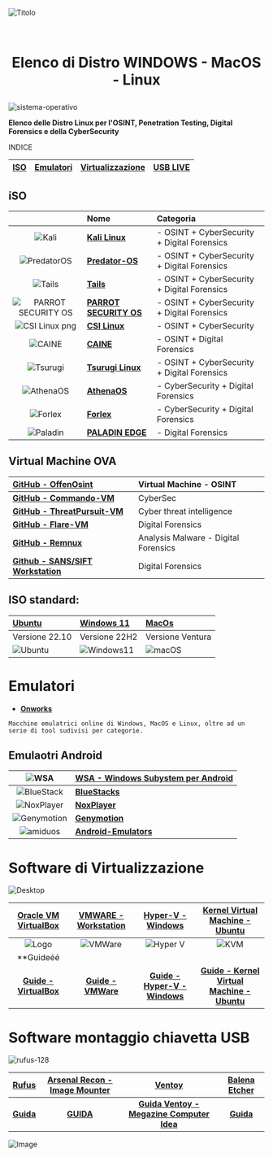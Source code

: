 
![Titolo](https://user-images.githubusercontent.com/98583912/199348596-cfb5765a-47b4-4e3b-b9f7-5ad80927289b.gif)

# <p align="center" size="5"><br><b>Elenco di Distro WINDOWS - MacOS - Linux</b></p>

![sistema-operativo](https://user-images.githubusercontent.com/98583912/191450193-36100a5d-4c2e-4a75-b4b3-5bf1e2e2eac1.jpg)

**Elenco delle Distro Linux per l'OSINT, Penetration Testing, Digital Forensics e della CyberSecurity**

INDICE

|[**ISO**](https://github.com/CScorza/DistroForensics#iso)|[**Emulatori**](https://github.com/CScorza/DistroForensics#emulatori)|[**Virtualizzazione**](https://github.com/CScorza/DistroForensics#software-di-virtualizzazione)|[**USB LIVE**](https://github.com/CScorza/DistroForensics#software-montaggio-chiavetta-usb)|
| :---: | :---: | :---: | :---: |

## iSO 
||**Nome**|**Categoria**|
| :---: | :--- | :--- |
|![Kali](https://user-images.githubusercontent.com/98583912/200108477-6d161e91-cb9e-4e1e-9090-2a1e0810d5ba.gif)|[**Kali Linux**](https://bit.ly/hj265_kali)| - OSINT + CyberSecurity + Digital Forensics|
|![PredatorOS](https://user-images.githubusercontent.com/98583912/200109889-a6b0ee85-250f-4064-b18d-89aa36ee4c70.gif)|[**Predator-OS**](https://predator-os.com)| - OSINT + CyberSecurity + Digital Forensics|
|![Tails](https://user-images.githubusercontent.com/98583912/200109155-101196ac-c93f-4597-a1a7-df77fdb75328.gif)|[**Tails**](https://bit.ly/hj265_tails)| - OSINT + CyberSecurity + Digital Forensics|
|![PARROT SECURITY OS](https://user-images.githubusercontent.com/98583912/200109210-feb42746-0141-4312-afdb-75783eb8d583.gif)|[**PARROT SECURITY OS**](https://lnkd.in/d4z-SWut)| - OSINT + CyberSecurity + Digital Forensics|
|![CSI Linux png](https://user-images.githubusercontent.com/98583912/200109366-a0f79a3f-d7c9-420d-9d15-bd788599d394.gif)|[**CSI Linux**](https://lnkd.in/dw5su-Cj)| - OSINT + CyberSecurity|
|![CAINE](https://user-images.githubusercontent.com/98583912/200109408-7b7a5c59-4c72-46a5-9e34-7e31d94b5e46.gif)|[**CAINE**](https://bit.ly/hj265_caine)| - OSINT + Digital Forensics |
|![Tsurugi](https://user-images.githubusercontent.com/98583912/200109462-8db925e1-cd4c-4512-9e86-88f9288d0282.gif)|[**Tsurugi Linux**](https://lnkd.in/dat5feg5)| - OSINT + CyberSecurity + Digital Forensics|
|![AthenaOS](https://user-images.githubusercontent.com/98583912/200109607-762c159e-6eed-4f77-8296-e1f88e0b9c5e.gif)|[**AthenaOS**](https://lnkd.in/dp_XPTH6)| - CyberSecurity + Digital Forensics|
|![Forlex](https://user-images.githubusercontent.com/98583912/200109947-147dfdd4-ab95-4f45-9dbd-d66a1d9971d4.gif)|[**Forlex**](https://lnkd.in/dtXW7yv2)| - CyberSecurity + Digital Forensics|
|![Paladin](https://user-images.githubusercontent.com/98583912/200123619-f4cdb6c2-e11a-4985-9fe1-91d5f5937242.gif)|[**PALADIN EDGE**](https://sumuri.com/product/paladin-edge-64-bit/)| - Digital Forensics|

## Virtual Machine OVA
|[**GitHub - OffenOsint**](https://lnkd.in/dCjvQ8QG)|Virtual Machine - OSINT|
| :--- | :--- |
|[**GitHub - Commando-VM**](https://lnkd.in/dVvG5Ctp)|CyberSec|
|[**GitHub - ThreatPursuit-VM**](https://github.com/mandiant/ThreatPursuit-VM)|Cyber threat intelligence|
|[**GitHub - Flare-VM**](https://github.com/mandiant/flare-vm)|Digital Forensics| 
|[**GitHub - Remnux**](https://remnux.org/)|Analysis Malware - Digital Forensics|
|[**Github - SANS/SIFT Workstation**](https://www.sans.org/tools/sift-workstation/)| Digital Forensics|

## ISO standard:
|[**Ubuntu**](https://lnkd.in/deF4wffK)|[**Windows 11**](https://lnkd.in/dRbe3-YZ)|[**MacOs**](https://lnkd.in/djqJXc7R)|
| :--- | :--- | :--- |
|Versione 22.10|Versione 22H2|Versione Ventura|
|![Ubuntu](https://user-images.githubusercontent.com/98583912/200110247-dd094fc5-2eb5-42a3-9bda-d86990695ecf.gif)|![Windows11](https://user-images.githubusercontent.com/98583912/200110260-c2b4e097-393d-4ef5-b14b-faab2624e0fd.gif)|![macOS](https://user-images.githubusercontent.com/98583912/200110270-63560dc7-19d5-4acc-89ac-8889ec426a1d.gif)|

# Emulatori

- [**Onworks**](https://www.onworks.net/)
```
Macchine emulatrici online di Windows, MacOS e Linux, oltre ad un serie di tool sudivisi per categorie.
```
## Emulaotri Android
|![WSA](https://user-images.githubusercontent.com/98583912/200107968-55c3a046-aa09-4dfe-8067-bb76b9e6a4a3.gif)|[**WSA - Windows Subystem per Android**](https://learn.microsoft.com/it-it/windows/android/wsa/)|
| :---: | :--- |
|![BlueStack](https://user-images.githubusercontent.com/98583912/200108066-6c99b593-0052-4d88-a5e0-94dd027e96cb.gif)|[**BlueStacks**](https://www.bluestacks.com/it/index.html)|
|![NoxPlayer](https://user-images.githubusercontent.com/98583912/200108231-03fd0142-0c8e-4508-b40e-f8aaae8bdc28.gif)|[**NoxPlayer**](https://www.bignox.com/)|
|![Genymotion](https://user-images.githubusercontent.com/98583912/200108127-c6196594-5712-49f0-a8e8-1c26723cd3e8.gif)|[**Genymotion**](https://www.genymotion.com/)|
|![amiduos](https://user-images.githubusercontent.com/98583912/200108184-bb6be3d8-40c7-4463-b2f5-9ec07d209ac2.gif)|[**Android-Emulators**](https://android-emulators.com/amiduos)|


# Software di Virtualizzazione 
![Desktop](https://user-images.githubusercontent.com/98583912/200107060-5b8fe295-4e99-47df-9b4d-e8910afd15cf.gif)

|[**Oracle VM VirtualBox**](https://www.virtualbox.org/)|[**VMWARE - Workstation**](https://www.vmware.com/it/products/workstation-pro.html)|[**Hyper-V - Windows**](https://learn.microsoft.com/it-it/virtualization/hyper-v-on-windows/quick-start/enable-hyper-v)|[**Kernel Virtual Machine - Ubuntu**](https://www.linux-kvm.org/page/Main_Page)|
| :---: | :---: | :---: | :---: |
|![Logo](https://user-images.githubusercontent.com/98583912/200106772-d95c27c3-80e2-4f9d-b1b6-d286dc062ae6.gif)|![VMWare](https://user-images.githubusercontent.com/98583912/200106780-b256e684-4c15-4ecb-84e0-485f401522ef.gif)|![Hyper V](https://user-images.githubusercontent.com/98583912/200106918-b77994a9-44ec-4188-afee-142f89d8b473.gif)|![KVM](https://user-images.githubusercontent.com/98583912/200106922-a4618181-f88c-4025-9baa-3298273585fa.gif)|
|**Guideéé||||
|[**Guide - VirtualBox**](https://www.aranzulla.it/come-usare-virtualbox-1054804.html)|[**Guide - VMWare**](https://www.aranzulla.it/come-virtualizzare-con-vmware-29315.html)|[**Guide - Hyper-V - Windows**](https://learn.microsoft.com/it-it/virtualization/hyper-v-on-windows/quick-start/create-virtual-machine)|[**Guide - Kernel Virtual Machine - Ubuntu**](https://ubuntu.com/blog/kvm-hyphervisor)|


# Software montaggio chiavetta USB
![rufus-128](https://user-images.githubusercontent.com/98583912/191453153-342a2017-bb4e-4893-a078-5ea43d9d716b.png)

|[**Rufus**](https://rufus.ie/it/)|[**Arsenal Recon - Image Mounter**](https://arsenalrecon.com/products/arsenal-image-mounter)|[**Ventoy**](https://www.ventoy.net/en/index.html)|[**Balena Etcher**](https://www.balena.io/etcher/)|
| :---: | :---: | :---: | :---: | 
|[**Guida**](https://www.ilsoftware.it/articoli.asp?tag=Rufus-guida-all-uso-del-programma-per-creare-supporti-avviabili_15137)|[**GUIDA**](https://arsenalrecon.com/arsenal-image-mounter-aim-walkthrough)|[**Guida Ventoy - Megazine Computer Idea**](https://github.com/CScorza/DistroForensics/files/10019777/VENTOY.pdf)|[**Guida**](https://it.manuals.plus/batocera/balena-etcher-software-manual)|

![Image](https://user-images.githubusercontent.com/98583912/202136602-5a6862a0-4d6e-4544-a0d2-e45d12f331be.gif)

